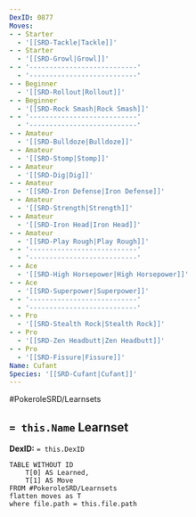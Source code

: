 ```yaml
---
DexID: 0877
Moves:
- - Starter
  - '[[SRD-Tackle|Tackle]]'
- - Starter
  - '[[SRD-Growl|Growl]]'
- - '---------------------------'
  - '---------------------------'
- - Beginner
  - '[[SRD-Rollout|Rollout]]'
- - Beginner
  - '[[SRD-Rock Smash|Rock Smash]]'
- - '---------------------------'
  - '---------------------------'
- - Amateur
  - '[[SRD-Bulldoze|Bulldoze]]'
- - Amateur
  - '[[SRD-Stomp|Stomp]]'
- - Amateur
  - '[[SRD-Dig|Dig]]'
- - Amateur
  - '[[SRD-Iron Defense|Iron Defense]]'
- - Amateur
  - '[[SRD-Strength|Strength]]'
- - Amateur
  - '[[SRD-Iron Head|Iron Head]]'
- - Amateur
  - '[[SRD-Play Rough|Play Rough]]'
- - '---------------------------'
  - '---------------------------'
- - Ace
  - '[[SRD-High Horsepower|High Horsepower]]'
- - Ace
  - '[[SRD-Superpower|Superpower]]'
- - '---------------------------'
  - '---------------------------'
- - Pro
  - '[[SRD-Stealth Rock|Stealth Rock]]'
- - Pro
  - '[[SRD-Zen Headbutt|Zen Headbutt]]'
- - Pro
  - '[[SRD-Fissure|Fissure]]'
Name: Cufant
Species: '[[SRD-Cufant|Cufant]]'
---
```


#PokeroleSRD/Learnsets

## `= this.Name` Learnset

**DexID:** `= this.DexID`

```dataview
TABLE WITHOUT ID
    T[0] AS Learned,
    T[1] AS Move
FROM #PokeroleSRD/Learnsets
flatten moves as T
where file.path = this.file.path
```
